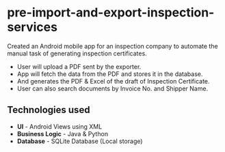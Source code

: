 # pre-import-and-export-inspection-services

Created an Android mobile app for an inspection company to automate the manual task of generating inspection certificates.

- User will upload a PDF sent by the exporter.
- App will fetch the data from the PDF and stores it in the database.
- And generates the PDF & Excel of the draft of Inspection Certificate.
- User can also search documents by Invoice No. and Shipper Name.

## Technologies used
- **UI** - Android Views using XML
- **Business Logic** - Java & Python
- **Database** - SQLite Database (Local storage)
